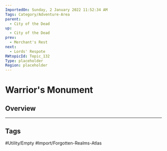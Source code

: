 ```yaml
---
ImportedOn: Sunday, 2 January 2022 11:52:34 AM
Tags: Category/Adventure-Area
parent:
  - City of the Dead
up:
  - City of the Dead
prev:
  - Merchant's Rest
next:
  - Lords' Respote
RWtopicId: Topic_132
Type: placeholder
Region: placeholder
---
```

# Warrior's Monument
## Overview

---
## Tags
#Utility/Empty #Import/Forgotten-Realms-Atlas

